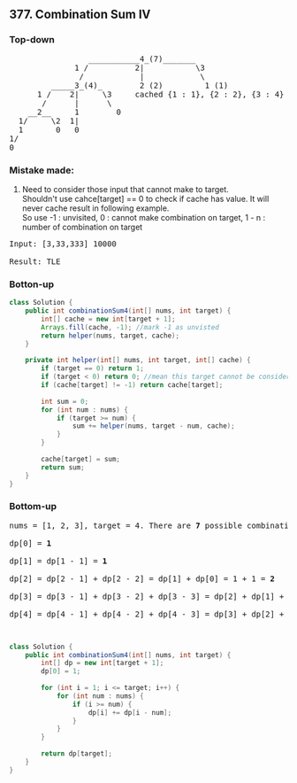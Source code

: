 ## 377. Combination Sum IV

### Top-down
<pre>
                 ___________4_(7)_______  
              1 /          2|           \3
               /            |            \ 
         _____3_(4)_        2 (2)         1 (1)
      1 /    2|     \3     cached {1 : 1}, {2 : 2}, {3 : 4}                   
       /      |      \
    __2__     1        0 
  1/     \2  1|
  1       0   0   
1/
0
</pre>



### Mistake made:

1) Need to consider those input that cannot make to target.  
   Shouldn't use cahce[target] == 0 to check if cache has value. It will never cache result in following example.  
   So use -1 : unvisited, 0 : cannot make combination on target, 1 - n : number of combination on target
<pre>
Input: [3,33,333] 10000

Result: TLE
</pre>

### Botton-up

```java
class Solution {
    public int combinationSum4(int[] nums, int target) {
        int[] cache = new int[target + 1];
        Arrays.fill(cache, -1); //mark -1 as unvisted
        return helper(nums, target, cache);
    }
    
    private int helper(int[] nums, int target, int[] cache) {         
        if (target == 0) return 1;
        if (target < 0) return 0; //mean this target cannot be consider as comb
        if (cache[target] != -1) return cache[target];
        
        int sum = 0;
        for (int num : nums) {
            if (target >= num) {
                sum += helper(nums, target - num, cache);
            }
        }
        
        cache[target] = sum;
        return sum;
    }
}
```

### Bottom-up
<pre>
nums = [1, 2, 3], target = 4. There are <strong>7</strong> possible combinations.

dp[0] = <strong>1</strong>

dp[1] = dp[1 - 1] = <strong>1</strong>

dp[2] = dp[2 - 1] + dp[2 - 2] = dp[1] + dp[0] = 1 + 1 = <strong>2</strong>

dp[3] = dp[3 - 1] + dp[3 - 2] + dp[3 - 3] = dp[2] + dp[1] + dp[0] = 2 + 1 + 1 = <strong>4</strong>

dp[4] = dp[4 - 1] + dp[4 - 2] + dp[4 - 3] = dp[3] + dp[2] + dp[1] = 4 + 2 + 1 = <strong>7</strong>
       
</pre>

```java

class Solution {
    public int combinationSum4(int[] nums, int target) {
        int[] dp = new int[target + 1];
        dp[0] = 1;
        
        for (int i = 1; i <= target; i++) {
            for (int num : nums) {
                if (i >= num) {
                    dp[i] += dp[i - num];                                        
                }                
            }
        }
        
        return dp[target];
    }
}

```
